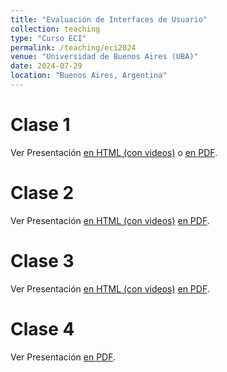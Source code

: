 ```yaml
---
title: "Evaluación de Interfaces de Usuario"
collection: teaching
type: "Curso ECI"
permalink: /teaching/eci2024
venue: "Universidad de Buenos Aires (UBA)"
date: 2024-07-29
location: "Buenos Aires, Argentina"
---
```


<!-- Material del curso "Evaluación de Interfaces de Usuario" dictado en la ECI 2024, Universidad de Buenos Aires, Argentina.  -->

Clase 1
======
Ver Presentación [en HTML (con videos)](https://carlagriggio.com/files/ECI1/) o [en PDF](https://carlagriggio.com/files/ECI1/ECI1.pdf). 

Clase 2
======
Ver Presentación [en HTML (con videos)](https://carlagriggio.com/files/ECI2/) [en PDF](https://carlagriggio.com/files/ECI2/ECI2.pdf). 

Clase 3
======
Ver Presentación [en HTML (con videos)](https://carlagriggio.com/files/ECI3/) [en PDF](https://carlagriggio.com/files/ECI3/ECI3.pdf). 

Clase 4
======
Ver Presentación [en PDF](https://carlagriggio.com/files/ECI4/ECI4.pdf). 

<!-- Heading 2
======

Heading 3
====== -->